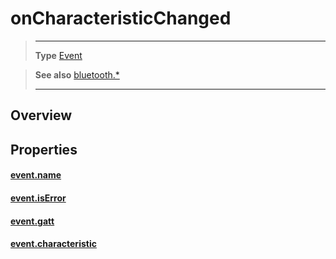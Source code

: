 # onCharacteristicChanged

> --------------------- ------------------------------------------------------------------------------------------
> __Type__              [Event](https://docs.coronalabs.com/api/type/Event.html)


> __See also__          [bluetooth.*](/plugin/bluetooth/index.md)
> --------------------- ------------------------------------------------------------------------------------------

## Overview

## Properties

#### [event.name](/plugin/bluetooth/type/Gatt/event/onCharacteristicChanged/name.md)

#### [event.isError](/plugin/bluetooth/type/Gatt/event/onCharacteristicChanged/isError.md)

#### [event.gatt](/plugin/bluetooth/type/Gatt/event/onCharacteristicChanged/gatt.md)

#### [event.characteristic](/plugin/bluetooth/type/Gatt/event/onCharacteristicChanged/characteristic.md)